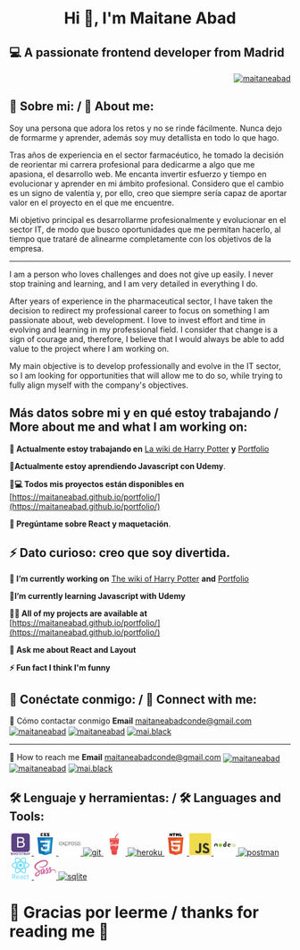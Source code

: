 <h1 align="center">Hi 👋, I'm Maitane Abad</h1>
<h2>💻 A passionate frontend developer from Madrid</h2>

<p align="right"> <a href="https://twitter.com/maitaneabad" target="blank"><img src="https://img.shields.io/twitter/follow/maitaneabad?logo=twitter&style=for-the-badge" alt="maitaneabad" /></a></p>

## 👩 Sobre mi: / 👩 About me:

Soy una persona que adora los retos y no se rinde fácilmente. Nunca dejo de formarme y aprender, además soy muy detallista en todo lo que hago.

Tras años de experiencia en el sector farmacéutico, he tomado la decisión de reorientar mi carrera profesional para dedicarme a algo que me apasiona, el desarrollo web. Me encanta invertir esfuerzo y tiempo en evolucionar y aprender en mi ámbito profesional. Considero que el cambio es un signo de valentía y, por ello, creo que siempre sería capaz de aportar valor en el proyecto en el que me encuentre.

Mi objetivo principal es desarrollarme profesionalmente y evolucionar en el sector IT, de modo que busco oportunidades que me permitan hacerlo, al tiempo que trataré de alinearme completamente con los objetivos de la empresa.

---------------------------------------------------
I am a person who loves challenges and does not give up easily. I never stop training and learning, and I am very detailed in everything I do.

After years of experience in the pharmaceutical sector, I have taken the decision to redirect my professional career to focus on something I am passionate about, web development. I love to invest effort and time in evolving and learning in my professional field. I consider that change is a sign of courage and, therefore, I believe that I would always be able to add value to the project where I am working on.

My main objective is to develop professionally and evolve in the IT sector, so I am looking for opportunities that will allow me to do so, while trying to fully align myself with the company's objectives.

## Más datos sobre mi y en qué estoy trabajando / More about me and what I am working on:

**🔭 Actualmente estoy trabajando en** [La wiki de Harry Potter](https://maitaneabad.github.io/the-wikipedia-of-harry-potter-and-fantasy-animals/#/) **y** [Portfolio](https://maitaneabad.github.io/portfolio)

**🌱Actualmente estoy aprendiendo Javascript con Udemy**.

**👨💻 Todos mis proyectos están disponibles en** [https://maitaneabad.github.io/portfolio/](https://maitaneabad.github.io/portfolio/)

**💬 Pregúntame sobre React y maquetación**.

**⚡ Dato curioso: creo que soy divertida**.
---------------------------------------------------
**🔭 I’m currently working on** [The wiki of Harry Potter](https://maitaneabad.github.io/the-wikipedia-of-harry-potter-and-fantasy-animals/#/) **and** [Portfolio](https://maitaneabad.github.io/portfolio)

**🌱I’m currently learning Javascript with Udemy**

**👨‍💻 All of my projects are available at** [https://maitaneabad.github.io/portfolio/](https://maitaneabad.github.io/portfolio/)

**💬 Ask me about React and Layout**

**⚡ Fun fact I think I'm funny**


## 🔗 Conéctate conmigo: / 🔗 Connect with me:

📧 Cómo contactar conmigo  **Email** <maitaneabadconde@gmail.com>
<a href="https://twitter.com/maitaneabad" target="blank"><img align="center" src="https://raw.githubusercontent.com/rahuldkjain/github-profile-readme-generator/master/src/images/icons/Social/twitter.svg" alt="maitaneabad" height="30" width="40" /></a>
<a href="https://stackoverflow.com/users/maitaneabad" target="blank"><img align="center" src="https://raw.githubusercontent.com/rahuldkjain/github-profile-readme-generator/master/src/images/icons/Social/stack-overflow.svg" alt="maitaneabad" height="30" width="40" /></a>
<a href="https://discord.gg/mai.black" target="blank"><img align="center" src="https://raw.githubusercontent.com/rahuldkjain/github-profile-readme-generator/master/src/images/icons/Social/discord.svg" alt="mai.black" height="30" width="40" /></a>

------------------------------------------------------

📧 How to reach me **Email** <maitaneabadconde@gmail.com>
<a href="https://twitter.com/maitaneabad" target="blank"><img align="center" src="https://raw.githubusercontent.com/rahuldkjain/github-profile-readme-generator/master/src/images/icons/Social/twitter.svg" alt="maitaneabad" height="30" width="40" /></a>
<a href="https://stackoverflow.com/users/maitaneabad" target="blank"><img align="center" src="https://raw.githubusercontent.com/rahuldkjain/github-profile-readme-generator/master/src/images/icons/Social/stack-overflow.svg" alt="maitaneabad" height="30" width="40" /></a>
<a href="https://discord.gg/mai.black" target="blank"><img align="center" src="https://raw.githubusercontent.com/rahuldkjain/github-profile-readme-generator/master/src/images/icons/Social/discord.svg" alt="mai.black" height="30" width="40" /></a>

## 🛠 Lenguaje y herramientas: / 🛠 Languages and Tools:
<p align="left"> <a href="https://getbootstrap.com" target="_blank"> <img src="https://raw.githubusercontent.com/devicons/devicon/master/icons/bootstrap/bootstrap-plain-wordmark.svg" alt="bootstrap" width="40" height="40"/> </a> <a href="https://www.w3schools.com/css/" target="_blank"> <img src="https://raw.githubusercontent.com/devicons/devicon/master/icons/css3/css3-original-wordmark.svg" alt="css3" width="40" height="40"/> </a> <a href="https://expressjs.com" target="_blank"> <img src="https://raw.githubusercontent.com/devicons/devicon/master/icons/express/express-original-wordmark.svg" alt="express" width="40" height="40"/> </a> <a href="https://git-scm.com/" target="_blank"> <img src="https://www.vectorlogo.zone/logos/git-scm/git-scm-icon.svg" alt="git" width="40" height="40"/> </a> <a href="https://gulpjs.com" target="_blank"> <img src="https://raw.githubusercontent.com/devicons/devicon/master/icons/gulp/gulp-plain.svg" alt="gulp" width="40" height="40"/> </a> <a href="https://heroku.com" target="_blank"> <img src="https://www.vectorlogo.zone/logos/heroku/heroku-icon.svg" alt="heroku" width="40" height="40"/> </a> <a href="https://www.w3.org/html/" target="_blank"> <img src="https://raw.githubusercontent.com/devicons/devicon/master/icons/html5/html5-original-wordmark.svg" alt="html5" width="40" height="40"/> </a> <a href="https://developer.mozilla.org/en-US/docs/Web/JavaScript" target="_blank"> <img src="https://raw.githubusercontent.com/devicons/devicon/master/icons/javascript/javascript-original.svg" alt="javascript" width="40" height="40"/> </a> <a href="https://nodejs.org" target="_blank"> <img src="https://raw.githubusercontent.com/devicons/devicon/master/icons/nodejs/nodejs-original-wordmark.svg" alt="nodejs" width="40" height="40"/> </a> <a href="https://postman.com" target="_blank"> <img src="https://www.vectorlogo.zone/logos/getpostman/getpostman-icon.svg" alt="postman" width="40" height="40"/> </a> <a href="https://reactjs.org/" target="_blank"> <img src="https://raw.githubusercontent.com/devicons/devicon/master/icons/react/react-original-wordmark.svg" alt="react" width="40" height="40"/> </a> <a href="https://sass-lang.com" target="_blank"> <img src="https://raw.githubusercontent.com/devicons/devicon/master/icons/sass/sass-original.svg" alt="sass" width="40" height="40"/> </a> <a href="https://www.sqlite.org/" target="_blank"> <img src="https://www.vectorlogo.zone/logos/sqlite/sqlite-icon.svg" alt="sqlite" width="40" height="40"/> </a> </p>


 # 🤗 Gracias por leerme / thanks for reading me 🤗
